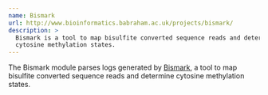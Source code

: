 ```yaml
---
name: Bismark
url: http://www.bioinformatics.babraham.ac.uk/projects/bismark/
description: >
  Bismark is a tool to map bisulfite converted sequence reads and determine
  cytosine methylation states.
---
```


The Bismark module parses logs generated by
[Bismark](http://www.bioinformatics.babraham.ac.uk/projects/bismark/),
a tool to map bisulfite converted sequence reads and determine
cytosine methylation states.
